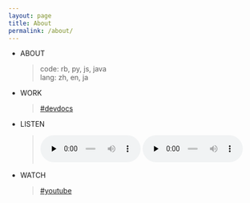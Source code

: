 ```yaml
---
layout: page
title: About
permalink: /about/
---
```


- ABOUT
  > code: rb, py, js, java  
    lang: zh, en, ja

- WORK
  > [#devdocs](https://devdocs.io/)

- LISTEN
  > <audio controls style="width:200px;" preload="none"><source src="http://bbcwssc.ic.llnwd.net/stream/bbcwssc_mp1_ws-eieuk"><source src="http://bbcwssc.ic.llnwd.net/stream/bbcwssc_mp1_ws-eieuk_backup"></audio>
  > <audio controls style="width:200px;" preload="none"><source src="http://musicbird.leanstream.co/JCB068-MP3?args=tunein_02" type="audio/mpeg"></audio>
  

- WATCH
  > [#youtube](https://www.youtube.com/)

